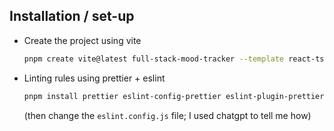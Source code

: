 ## Installation / set-up

- Create the project using vite

  ```sh
  pnpm create vite@latest full-stack-mood-tracker --template react-ts
  ```

- Linting rules using prettier + eslint
  ```sh
  pnpm install prettier eslint-config-prettier eslint-plugin-prettier --save-dev
  ```
  (then change the `eslint.config.js` file; I used chatgpt to tell me how)
